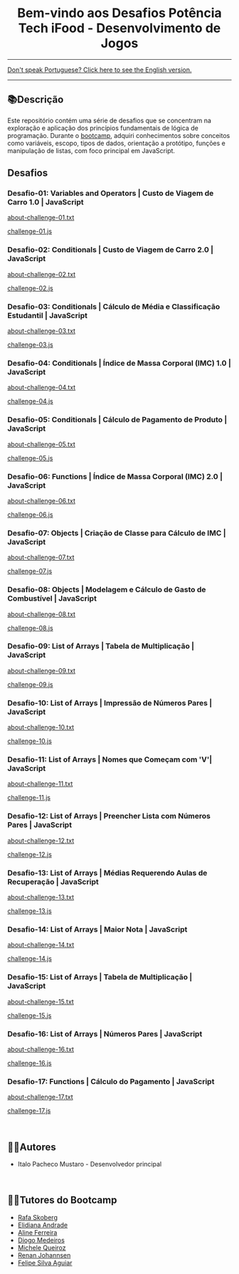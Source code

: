 <div align="center">
<h1>Bem-vindo aos Desafios Potência Tech iFood - Desenvolvimento de Jogos</h1> 
</div>

<hr>
<a href="https://github.com/ItaloPachecoMustaro/dio-game-development-challenges/blob/main/README-EN.md">Don't speak Portuguese? Click here to see the English version.</a>
<hr>

## 📚Descrição

Este repositório contém uma série de desafios que se concentram na exploração e aplicação dos princípios fundamentais de lógica de programação. Durante o [bootcamp](https://web.dio.me/track/potencia-tech-ifood-desenvolvimento-de-jogos), adquiri conhecimentos sobre conceitos como variáveis, escopo, tipos de dados, orientação a protótipo, funções e manipulação de listas, com foco principal em JavaScript.

## Desafios

### Desafio-01: Variables and Operators | Custo de Viagem de Carro 1.0 | JavaScript

[about-challenge-01.txt](./variables-and-operators/about-challenge-01.txt)

[challenge-01.js](./variables-and-operators/challenge-01.js)

### Desafio-02: Conditionals | Custo de Viagem de Carro 2.0 | JavaScript

[about-challenge-02.txt](./conditionals/about-challenge-02.txt)

[challenge-02.js](./conditionals/challenge-02.js)

### Desafio-03: Conditionals | Cálculo de Média e Classificação Estudantil | JavaScript

[about-challenge-03.txt](./conditionals/about-challenge-03.txt)

[challenge-03.js](./conditionals/challenge-03.js)

### Desafio-04: Conditionals | Índice de Massa Corporal (IMC) 1.0 | JavaScript

[about-challenge-04.txt](./conditionals/about-challenge-04.txt)

[challenge-04.js](./conditionals/challenge-04.js)

### Desafio-05: Conditionals | Cálculo de Pagamento de Produto | JavaScript

[about-challenge-05.txt](./conditionals/about-challenge-05.txt)

[challenge-05.js](./conditionals/challenge-05.js)

### Desafio-06: Functions | Índice de Massa Corporal (IMC) 2.0 | JavaScript

[about-challenge-06.txt](./functions/about-challenge-06.txt)

[challenge-06.js](./functions/challenge-06.js)

### Desafio-07: Objects | Criação de Classe para Cálculo de IMC | JavaScript

[about-challenge-07.txt](./objects/about-challenge-07.txt)

[challenge-07.js](./objects/challenge-07.js)

### Desafio-08: Objects | Modelagem e Cálculo de Gasto de Combustível | JavaScript

[about-challenge-08.txt](./objetcs/about-challenge-08.txt)

[challenge-08.js](./objects/challenge-08.js)

### Desafio-09: List of Arrays | Tabela de Multiplicação | JavaScript

[about-challenge-09.txt](./list-of-arrays/about-challenge-09.txt)

[challenge-09.js](./list-of-arrays/challenge-09.js)

### Desafio-10: List of Arrays | Impressão de Números Pares | JavaScript

[about-challenge-10.txt](./list-of-arrays/about-challenge-10.txt)

[challenge-10.js](./list-of-arrays/challenge-10.js)

### Desafio-11: List of Arrays | Nomes que Começam com 'V'| JavaScript

[about-challenge-11.txt](./list-of-arrays/about-challenge-11.txt)

[challenge-11.js](./list-of-arrays/challenge-11.js)

### Desafio-12: List of Arrays | Preencher Lista com Números Pares | JavaScript

[about-challenge-12.txt](./list-of-arrays/about-challenge-12.txt)

[challenge-12.js](./list-of-arrays/challenge-12.js)

### Desafio-13: List of Arrays | Médias Requerendo Aulas de Recuperação | JavaScript

[about-challenge-13.txt](./list-of-arrays/about-challenge-13.txt)

[challenge-13.js](./list-of-arrays/challenge-13.js)

### Desafio-14: List of Arrays | Maior Nota | JavaScript

[about-challenge-14.txt](./list-of-arrays/about-challenge-14.txt)

[challenge-14.js](./list-of-arrays/challenge-14.js)

### Desafio-15: List of Arrays | Tabela de Multiplicação | JavaScript

[about-challenge-15.txt](./auxiliary-functions/about-challenge-15.txt)

[challenge-15.js](./auxiliary-functions/challenge-15.js)

### Desafio-16: List of Arrays | Números Pares | JavaScript

[about-challenge-16.txt](./auxiliary-functions/about-challenge-16.txt)

[challenge-16.js](./auxiliary-functions/challenge-16.js)

### Desafio-17: Functions | Cálculo do Pagamento | JavaScript

[about-challenge-17.txt](./functions/about-challenge-17.txt)

[challenge-17.js](./functions/challenge-17.js)

<br>

## 🧑‍💻Autores

- Italo Pacheco Mustaro - Desenvolvedor principal

<br>

## 👨‍🏫Tutores do Bootcamp

- [Rafa Skoberg](https://www.linkedin.com/in/rafaskoberg/)
- [Elidiana Andrade](https://www.linkedin.com/in/elidianaandrade/)
- [Aline Ferreira](https://www.linkedin.com/in/aalineferreira/)
- [Diogo Medeiros](https://www.linkedin.com/in/diogomainardes/)
- [Michele Queiroz](https://www.linkedin.com/in/michelequeirozambrosio/)
- [Renan Johannsen](https://www.linkedin.com/in/renanjpaula/)
- [Felipe Silva Aguiar](https://www.linkedin.com/in/felipe-exe/)
  <br>
